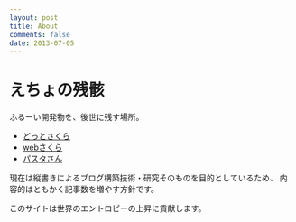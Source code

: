 ```yaml
---
layout: post
title: About
comments: false
date: 2013-07-05
---
```


えちょの残骸
============

ふるーい開発物を、後世に残す場所。

 -  [どっとさくら](/old/dot-sakura/download/nar/dot_sakura_020.nar)
 -  [webさくら](/old/web-sakura/areka/i.html)
 -  [パスタさん](/pasta/index.html)


現在は縦書きによるブログ構築技術・研究そのものを目的としているため、
内容的はともかく記事数を増やす方針です。

このサイトは世界のエントロピーの上昇に貢献します。